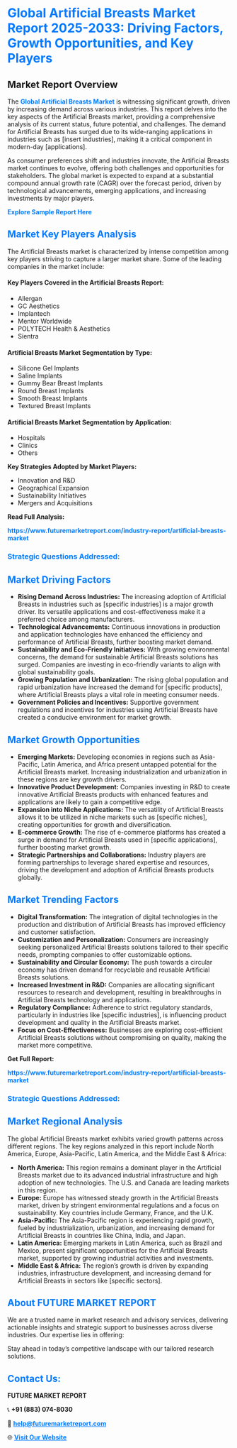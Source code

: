 <h1 style="color: #007BFF;">Global Artificial Breasts Market Report 2025-2033: Driving Factors, Growth Opportunities, and Key Players</h1>

<section id="overview">
<h2>Market Report Overview</h2>
<p>The <a href="https://www.futuremarketreport.com/industry-report/artificial-breasts-market" style="color: #007BFF; text-decoration: none;"><strong>Global Artificial Breasts Market</strong></a> is witnessing significant growth, driven by increasing demand across various industries. This report delves into the key aspects of the Artificial Breasts market, providing a comprehensive analysis of its current status, future potential, and challenges. The demand for Artificial Breasts has surged due to its wide-ranging applications in industries such as [insert industries], making it a critical component in modern-day [applications].</p>
<p>As consumer preferences shift and industries innovate, the Artificial Breasts market continues to evolve, offering both challenges and opportunities for stakeholders. The global market is expected to expand at a substantial compound annual growth rate (CAGR) over the forecast period, driven by technological advancements, emerging applications, and increasing investments by major players.</p>
</section>

<section id="overview">
<p><a href="https://www.futuremarketreport.com/request-sample/reportId=98446" style="color: #007BFF; text-decoration: none;"><strong>Explore Sample Report Here</strong></a></p>
</section>

<section id="key-players">
<h2 style="color: #007BFF;">Market Key Players Analysis</h2>
<p>The Artificial Breasts market is characterized by intense competition among key players striving to capture a larger market share. Some of the leading companies in the market include:</p>
<h4>Key Players Covered in the Artificial Breasts Report:</h4>
<ul><li>Allergan</li><li>GC Aesthetics</li><li>Implantech</li><li>Mentor Worldwide</li><li>POLYTECH Health &amp; Aesthetics</li><li>Sientra</li></ul>
<h4>Artificial Breasts Market Segmentation by Type:</h4>
<ul><li>Silicone Gel Implants</li><li>Saline Implants</li><li>Gummy Bear Breast Implants</li><li>Round Breast Implants</li><li>Smooth Breast Implants</li><li>Textured Breast Implants</li></ul>

<h4>Artificial Breasts Market Segmentation by Application:</h4>
<ul><li>Hospitals</li><li>Clinics</li><li>Others</li></ul>
<p><strong>Key Strategies Adopted by Market Players:</strong></p>
<ul>
<li>Innovation and R&D</li>
<li>Geographical Expansion</li>
<li>Sustainability Initiatives</li>
<li>Mergers and Acquisitions</li>
</ul>
</section>

<section>
<p><strong>Read Full Analysis: </strong></p><a href="https://www.futuremarketreport.com/industry-report/artificial-breasts-market" style="color: #007BFF; text-decoration: none;"><strong>https://www.futuremarketreport.com/industry-report/artificial-breasts-market</strong></a>
<h3 style="color: #007BFF;">Strategic Questions Addressed:</h3>
</section>

<section id="driving-factors">
<h2 style="color: #007BFF;">Market Driving Factors</h2>
<ul>
<li><strong>Rising Demand Across Industries:</strong> The increasing adoption of Artificial Breasts in industries such as [specific industries] is a major growth driver. Its versatile applications and cost-effectiveness make it a preferred choice among manufacturers.</li>
<li><strong>Technological Advancements:</strong> Continuous innovations in production and application technologies have enhanced the efficiency and performance of Artificial Breasts, further boosting market demand.</li>
<li><strong>Sustainability and Eco-Friendly Initiatives:</strong> With growing environmental concerns, the demand for sustainable Artificial Breasts solutions has surged. Companies are investing in eco-friendly variants to align with global sustainability goals.</li>
<li><strong>Growing Population and Urbanization:</strong> The rising global population and rapid urbanization have increased the demand for [specific products], where Artificial Breasts plays a vital role in meeting consumer needs.</li>
<li><strong>Government Policies and Incentives:</strong> Supportive government regulations and incentives for industries using Artificial Breasts have created a conducive environment for market growth.</li>
</ul>
</section>

<section id="growth-opportunities">
<h2 style="color: #007BFF;">Market Growth Opportunities</h2>
<ul>
<li><strong>Emerging Markets:</strong> Developing economies in regions such as Asia-Pacific, Latin America, and Africa present untapped potential for the Artificial Breasts market. Increasing industrialization and urbanization in these regions are key growth drivers.</li>
<li><strong>Innovative Product Development:</strong> Companies investing in R&D to create innovative Artificial Breasts products with enhanced features and applications are likely to gain a competitive edge.</li>
<li><strong>Expansion into Niche Applications:</strong> The versatility of Artificial Breasts allows it to be utilized in niche markets such as [specific niches], creating opportunities for growth and diversification.</li>
<li><strong>E-commerce Growth:</strong> The rise of e-commerce platforms has created a surge in demand for Artificial Breasts used in [specific applications], further boosting market growth.</li>
<li><strong>Strategic Partnerships and Collaborations:</strong> Industry players are forming partnerships to leverage shared expertise and resources, driving the development and adoption of Artificial Breasts products globally.</li>
</ul>
</section>

<section id="trending-factors">
<h2 style="color: #007BFF;">Market Trending Factors</h2>
<ul>
<li><strong>Digital Transformation:</strong> The integration of digital technologies in the production and distribution of Artificial Breasts has improved efficiency and customer satisfaction.</li>
<li><strong>Customization and Personalization:</strong> Consumers are increasingly seeking personalized Artificial Breasts solutions tailored to their specific needs, prompting companies to offer customizable options.</li>
<li><strong>Sustainability and Circular Economy:</strong> The push towards a circular economy has driven demand for recyclable and reusable Artificial Breasts solutions.</li>
<li><strong>Increased Investment in R&D:</strong> Companies are allocating significant resources to research and development, resulting in breakthroughs in Artificial Breasts technology and applications.</li>
<li><strong>Regulatory Compliance:</strong> Adherence to strict regulatory standards, particularly in industries like [specific industries], is influencing product development and quality in the Artificial Breasts market.</li>
<li><strong>Focus on Cost-Effectiveness:</strong> Businesses are exploring cost-efficient Artificial Breasts solutions without compromising on quality, making the market more competitive.</li>
</ul>
</section>

<section>
<p><strong>Get Full Report: </strong></p><a href="https://www.futuremarketreport.com/industry-report/artificial-breasts-market" style="color: #007BFF; text-decoration: none;"><strong>https://www.futuremarketreport.com/industry-report/artificial-breasts-market</strong></a>
<h3 style="color: #007BFF;">Strategic Questions Addressed:</h3>
</section>


<section id="regional-analysis">
<h2 style="color: #007BFF;">Market Regional Analysis</h2>
<p>The global Artificial Breasts market exhibits varied growth patterns across different regions. The key regions analyzed in this report include North America, Europe, Asia-Pacific, Latin America, and the Middle East & Africa:</p>
<ul>
<li><strong>North America:</strong> This region remains a dominant player in the Artificial Breasts market due to its advanced industrial infrastructure and high adoption of new technologies. The U.S. and Canada are leading markets in this region.</li>
<li><strong>Europe:</strong> Europe has witnessed steady growth in the Artificial Breasts market, driven by stringent environmental regulations and a focus on sustainability. Key countries include Germany, France, and the U.K.</li>
<li><strong>Asia-Pacific:</strong> The Asia-Pacific region is experiencing rapid growth, fueled by industrialization, urbanization, and increasing demand for Artificial Breasts in countries like China, India, and Japan.</li>
<li><strong>Latin America:</strong> Emerging markets in Latin America, such as Brazil and Mexico, present significant opportunities for the Artificial Breasts market, supported by growing industrial activities and investments.</li>
<li><strong>Middle East & Africa:</strong> The region’s growth is driven by expanding industries, infrastructure development, and increasing demand for Artificial Breasts in sectors like [specific sectors].</li>
</ul>
</section>

<footer>
<h2 style="color: #007BFF;">About FUTURE MARKET REPORT</h2>
<p>We are a trusted name in market research and advisory services, delivering actionable insights and strategic support to businesses across diverse industries. Our expertise lies in offering:</p>

<p>Stay ahead in today’s competitive landscape with our tailored research solutions.</p>

<h2 style="color: #007BFF;">Contact Us:</h2>
<p><strong>FUTURE MARKET REPORT</strong></p>
<p>📞 <strong>+91 (883) 074-8030</strong></p>
<p>📧 <strong><a href="mailto:help@futuremarketreport.com" style="color: #007BFF;">help@futuremarketreport.com</a></strong></p>
<p>🌐 <strong><a href="https://www.futuremarketreport.com/" style="color: #007BFF;">Visit Our Website</a></strong></p>
</footer>